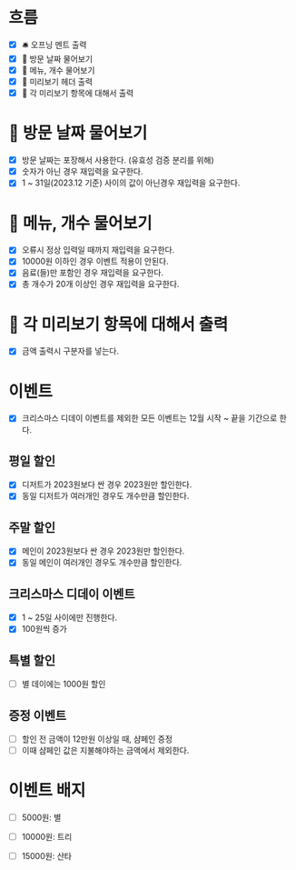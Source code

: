 # 흐름
- [x] 🛎️ 오프닝 멘트 출력
- [x] 📅 방문 날짜 물어보기
- [x] 🍴 메뉴, 개수 물어보기
- [x] 📃 미리보기 헤더 출력
- [x] 🧾 각 미리보기 항목에 대해서 출력

# 📅 방문 날짜 물어보기
- [x] 방문 날짜는 포장해서 사용한다. (유효성 검증 분리를 위해)
- [x] 숫자가 아닌 경우 재입력을 요구한다.
- [x] 1 ~ 31일(2023.12 기준) 사이의 값이 아닌경우 재입력을 요구한다.

# 🍴 메뉴, 개수 물어보기
- [x] 오류시 정상 입력일 때까지 재입력을 요구한다.
- [x] 10000원 이하인 경우 이벤트 적용이 안된다.
- [x] 음료(들)만 포함인 경우 재입력을 요구한다.
- [x] 총 개수가 20개 이상인 경우 재입력을 요구한다.

# 🧾 각 미리보기 항목에 대해서 출력
- [x] 금액 출력시 구분자를 넣는다.

# 이벤트
- [x] 크리스마스 디데이 이벤트를 제외한 모든 이벤트는 12월 시작 ~ 끝을 기간으로 한다.

## 평일 할인
- [x] 디저트가 2023원보다 싼 경우 2023원만 할인한다.
- [x] 동일 디저트가 여러개인 경우도 개수만큼 할인한다.

## 주말 할인
- [x] 메인이 2023원보다 싼 경우 2023원만 할인한다.
- [x] 동일 메인이 여러개인 경우도 개수만큼 할인한다.

## 크리스마스 디데이 이벤트
- [x] 1 ~ 25일 사이에만 진행한다.
- [x] 100원씩 증가

## 특별 할인
- [ ] 별 데이에는 1000원 할인

## 증정 이벤트
- [ ] 할인 전 금액이 12만원 이상일 때, 샴페인 증정
- [ ] 이때 샴페인 값은 지불해야하는 금액에서 제외한다.

# 이벤트 배지
- [ ] 5000원: 별
- [ ] 10000원: 트리
- [ ] 15000원: 산타

